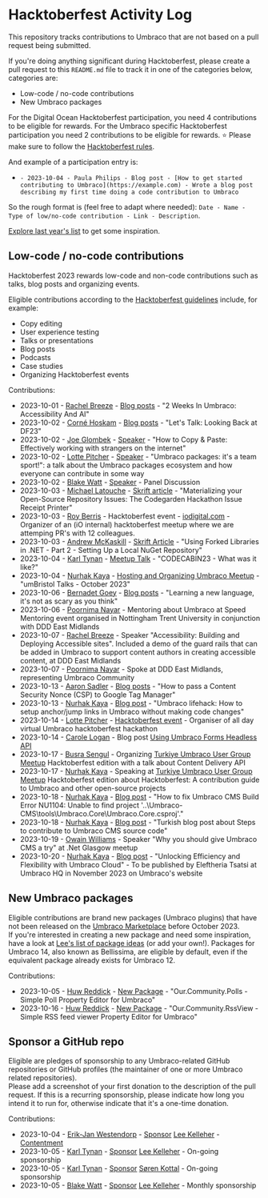 # Hacktoberfest Activity Log
This repository tracks contributions to Umbraco that are not based on a pull request being submitted. 

If you're doing anything significant during Hacktoberfest, please create a pull request to this `README.md` file to track it in one of the categories below, categories are:
 - Low-code / no-code contributions
 - New Umbraco packages

For the Digital Ocean Hacktoberfest participation, you need 4 contributions to be eligible for rewards. For the Umbraco specific Hacktoberfest participation you need 2 contributions to be eligible for rewards. ⭐ Please make sure to follow the [Hacktoberfest rules](https://hacktoberfest.com/participation/#contributors).

And example of a participation entry is:

- `- 2023-10-04 - Paula Philips - Blog post - [How to get started contributing to Umbraco](https://example.com) - Wrote a blog post describing my first time doing a code contribution to Umbraco`

So the rough format is (feel free to adapt where needed): `Date - Name - Type of low/no-code contribution - Link - Description`.

[Explore last year's list](ARCHIVE2022.md) to get some inspiration.


## Low-code / no-code contributions

Hacktoberfest 2023 rewards low-code and non-code contributions such as talks, blog posts and organizing events.

Eligible contributions according to the [Hacktoberfest guidelines](https://hacktoberfest.com/participation/#low-or-non-code) include, for example:

- Copy editing
- User experience testing
- Talks or presentations
- Blog posts
- Podcasts
- Case studies
- Organizing Hacktoberfest events

Contributions:
- 2023-10-01 - [Rachel Breeze](https://github.com/RachBreeze) - [Blog posts](https://www.rachelbreeze.dev/blogs/2-weeks-in-umbraco-accessibility-and-ai/) - "2 Weeks In Umbraco: Accessibility And AI"
- 2023-10-02 - [Corné Hoskam](https://github.com/cornehoskam) - [Blog posts](https://cornehoskam.com/posts/lets-talk-looking-back-at-df23) - "Let's Talk: Looking Back at DF23"
- 2023-10-02 - [Joe Glombek](https://github.com/glombek) - [Speaker](https://summit.umbraco.com/program/) - "How to Copy & Paste: Effectively working with strangers on the internet"
- 2023-10-02 - [Lotte Pitcher](https://github.com/LottePitcher) - [Speaker](https://summit.umbraco.com/program/) - "Umbraco packages: it's a team sport!": a talk about the Umbraco packages ecosystem and how everyone can contribute in some way
- 2023-10-02 - [Blake Watt](https://github.com/bkclerke) - [Speaker](https://summit.umbraco.com/program/) - Panel Discussion
- 2023-10-03 - [Michael Latouche](https://github.com/mikecp) - [Skrift article](https://skrift.io/issues/materializing-your-open-source-repository-issues-the-codegarden-hackathon-issue-receipt-printer/) - "Materializing your Open-Source Repository Issues: The Codegarden Hackathon Issue Receipt Printer"
- 2023-10-03 - [Roy Berris](https://github.com/royberris) - Hacktoberfest event - [iodigital.com](https://iodigital.com) - Organizer of an (iO internal) hacktoberfest meetup where we are attemping PR's with 12 colleagues.
- 2023-10-03 - [Andrew McKaskill](https://github.com/andrewmckaskill) - [Skrift Article](https://skrift.io/issues/using-forked-libraries-in-net-part-2-setting-up-a-local-nuget-repository/) - "Using Forked Libraries in .NET - Part 2 - Setting Up a Local NuGet Repository"
- 2023-10-04 - [Karl Tynan](https://github.com/karltynan) - [Meetup Talk](https://www.meetup.com/umbristol/events/295949327/) - "CODECABIN23 - What was it like?"
- 2023-10-04 - [Nurhak Kaya](https://github.com/NurhakKaya) - [Hosting and Organizing Umbraco Meetup](https://www.meetup.com/umbristol/events/295949327/) - "umBristol Talks - October 2023"
- 2023-10-06 - [Bernadet Goey](https://github.com/BernadetGoey) - [Blog posts](https://tech.ilionx.com/learning-a-new-language-its-not-as-scary-as-you-think/) - "Learning a new language, it's not as scary as you think"
- 2023-10-06 - [Poornima Nayar](https://github.com/poornimanayar) - Mentoring about Umbraco at Speed Mentoring event organised in Nottingham Trent University in conjunction with DDD East Midlands
- 2023-10-07 - [Rachel Breeze](https://github.com/RachBreeze) - Speaker "Accessibility: Building and Deploying Accessible sites". Included a demo of the guard rails that can be added in Umbraco to support content authors in creating accessible content, at DDD East Midlands
- 2023-10-07 - [Poornima Nayar](https://github.com/poornimanayar) - Spoke at DDD East Midlands, representing Umbraco Community
- 2023-10-13 - [Aaron Sadler](https://github.com/AaronSadlerUK) - [Blog posts](https://umbhost.net/blog/2023/10/how-to-pass-a-content-security-nonce-csp-to-google-tag-manager) - "How to pass a Content Security Nonce (CSP) to Google Tag Manager"
- 2023-10-13 - [Nurhak Kaya](https://github.com/NurhakKaya) - [Blog post](https://www.nurhakkaya.com/2023/10/umbraco-lifehack-how-to-setup.html) - "Umbraco lifehack: How to setup anchor/jump links in Umbraco without making code changes"
- 2023-10-14 - [Lotte Pitcher](https://github.com/LottePitcher) - [Hacktoberfest event](https://www.meetup.com/umbraco-virtual/events/296099686/) - Organiser of all day virtual Umbraco hacktoberfest hackathon
- 2023-10-14 - [Carole Logan](https://github.com/crgrieve) - Blog post [Using Umbraco Forms Headless API](https://carole.dev/blog/using-umbraco-forms-headless-api/)
- 2023-10-17 - [Busra Sengul](https://github.com/busrasengul) - Organizing [Turkiye Umbraco User Group Meetup](https://www.meetup.com/turkiye-umbraco-user-group-kullanicilari-grubu/events/295947641/) Hacktoberfest edition with a talk about Content Delivery API
- 2023-10-17 - [Nurhak Kaya](https://github.com/NurhakKaya) - Speaking at [Turkiye Umbraco User Group Meetup](https://www.meetup.com/turkiye-umbraco-user-group-kullanicilari-grubu/events/295947641/) Hacktoberfest edition about Hacktoberfest: A contribution guide to Umbraco and other open-source projects
- 2023-10-18 - [Nurhak Kaya](https://github.com/NurhakKaya) - [Blog post](https://www.nurhakkaya.com/2023/10/how-to-fix-umbraco-cms-build-error.html) - "How to fix Umbraco CMS Build Error NU1104: Unable to find project '..\Umbraco-CMS\tools\Umbraco.Core\Umbraco.Core.csproj'."
- 2023-10-18 - [Nurhak Kaya](https://github.com/NurhakKaya) - [Blog post](https://www.nurhakkaya.com/2023/10/umbraco-cms-kaynak-koduna-katk-icin.html) - "Turkish blog post about Steps to contribute to Umbraco CMS source code"
- 2023-10-19 - [Owain Williams](https://github.com/OwainWilliams) - Speaker "Why you should give Umbraco CMS a try" at .Net Glasgow meetup
- 2023-10-20 - [Nurhak Kaya](https://github.com/NurhakKaya) - [Blog post](https://umbraco.com/blog/) - "Unlocking Efficiency and Flexibility with Umbraco Cloud" - To be published by Eleftheria Tsatsi at Umbraco HQ in November 2023 on Umbraco's website

## New Umbraco packages

Eligible contributions are brand new packages (Umbraco plugins) that have not been released on the [Umbraco Marketplace](https://marketplace.umbraco.com/) before October 2023.  
If you're interested in creating a new package and need some inspiration, have a look at [Lee's list of package ideas](https://github.com/leekelleher/umbraco-package-ideas/issues) (or add your own!).
Packages for Umbraco 14, also known as Bellissima, are eligible by default, even if the equivalent package already exists for Umbraco 12.

Contributions:
- 2023-10-05 - [Huw Reddick](https://github.com/huwred) - [New Package](https://marketplace.umbraco.com/package/our.community.polls) - "Our.Community.Polls - Simple Poll Property Editor for Umbraco"
- 2023-10-16 - [Huw Reddick](https://github.com/huwred) - [New Package](https://marketplace.umbraco.com/package/our.community.rssview) - "Our.Community.RssView - Simple RSS feed viewer Property Editor for Umbraco"

## Sponsor a GitHub repo

Eligible are pledges of sponsorship to any Umbraco-related GitHub repositories or GitHub profiles (the maintainer of one or more Umbraco related repositories).  
Please add a screenshot of your first donation to the description of the pull request. If this is a recurring sponsorship, please indicate how long you intend it to run for, otherwise indicate that it's a one-time donation.

Contributions:
- 2023-10-04 - [Erik-Jan Westendorp](https://github.com/erikjanwestendorp) - [Sponsor](https://github.com/sponsors/leekelleher?sponsor=erikjanwestendorp) [Lee Kelleher](https://github.com/leekelleher) - [Contentment](https://github.com/leekelleher/umbraco-contentment)
- 2023-10-05 - [Karl Tynan](https://github.com/karltynan) - [Sponsor](https://github.com/sponsors/leekelleher) [Lee Kelleher](https://github.com/leekelleher) - On-going sponsorship
- 2023-10-05 - [Karl Tynan](https://github.com/karltynan) - [Sponsor](https://github.com/sponsors/skttl) [Søren Kottal](https://github.com/skttl) - On-going sponsorship
- 2023-10-05 - [Blake Watt](https://github.com/bkclerke) - [Sponsor](https://github.com/sponsors/leekelleher) [Lee Kelleher](https://github.com/leekelleher) - Monthly sponsorship
